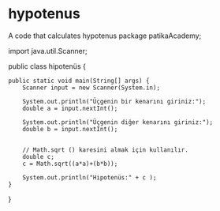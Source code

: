 # hypotenus
A code that calculates hypotenus
package patikaAcademy;

import java.util.Scanner;

public class hipotenüs {

	public static void main(String[] args) {
		Scanner input = new Scanner(System.in);
		
		System.out.println("Üçgenin bir kenarını giriniz:");
        double a = input.nextInt();
        		
        System.out.println("Üçgenin diğer kenarını giriniz:");
        double b = input.nextInt();
        
        
        // Math.sqrt () karesini almak için kullanılır. 
        double c; 
        c = Math.sqrt((a*a)+(b*b));
        
        System.out.println("Hipotenüs:" + c );
	}

}
